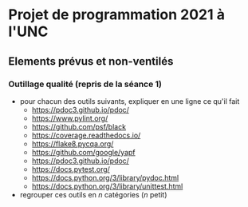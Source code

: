 
Projet de programmation 2021 à l'UNC
====================================

Elements prévus et non-ventilés
-------------------------------

### Outillage qualité (repris de la séance 1)

* pour chacun des outils suivants, expliquer en une ligne ce qu'il fait
  - <https://pdoc3.github.io/pdoc/>
  - <https://www.pylint.org/>
  - <https://github.com/psf/black>
  - <https://coverage.readthedocs.io/>
  - <https://flake8.pycqa.org/>
  - <https://github.com/google/yapf>
  - <https://pdoc3.github.io/pdoc/>
  - <https://docs.pytest.org/>
  - <https://docs.python.org/3/library/pydoc.html>
  - <https://docs.python.org/3/library/unittest.html>
* regrouper ces outils en _n_ catégories (_n_ petit)
